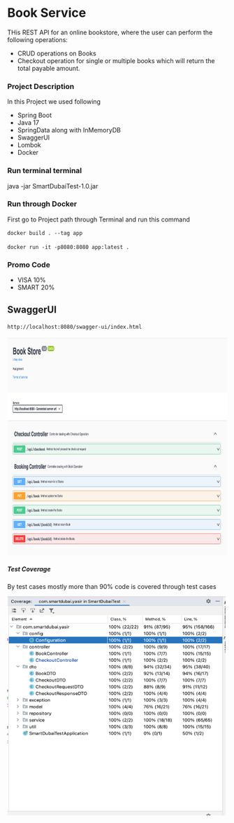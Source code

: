 # Book Service

THis REST API for an online bookstore, where the user can perform the following operations:

- CRUD operations on Books
- Checkout operation for single or multiple books which will return the total payable amount.

### Project Description

In this Project we used following

- Spring Boot
- Java 17
- SpringData along with InMemoryDB
- SwaggerUI
- Lombok
- Docker

### Run terminal terminal

java -jar SmartDubaiTest-1.0.jar

### Run through Docker

First go to Project path through Terminal and run this command

```
docker build . --tag app

docker run -it -p8080:8080 app:latest .
```

### Promo Code

- VISA 10%
- SMART 20%




##  SwaggerUI

`http://localhost:8080/swagger-ui/index.html`

<img alt="Screenshot of Get All Request" height="500" src="./doc/swagger.png" width="800"/>



#####  Test Coverage 

By test cases mostly more than 90% code is covered through test cases

<img alt="Screenshot of Get All Request" height="500" src="./doc/test-cov.png" width="500"/>